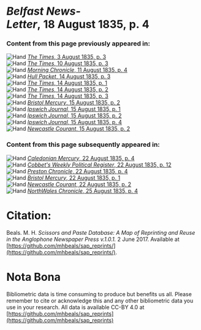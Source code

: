 # *Belfast News-Letter*, 18 August 1835, p. 4  
  
### Content from this page previously appeared in:  
![Hand](http://scissorsandpaste.net/wp-content/uploads/2017/06/smallhandpointer.png) [*The Times*, 3 August 1835, p. 3](https://mhbeals.github.io/sap_html/The-Times/The-Times-3-August-1835-p-3)  
![Hand](http://scissorsandpaste.net/wp-content/uploads/2017/06/smallhandpointer.png) [*The Times*, 10 August 1835, p. 3](https://mhbeals.github.io/sap_html/The-Times/The-Times-10-August-1835-p-3)  
![Hand](http://scissorsandpaste.net/wp-content/uploads/2017/06/smallhandpointer.png) [*Morning Chronicle*, 11 August 1835, p. 4](https://mhbeals.github.io/sap_html/Morning-Chronicle/Morning-Chronicle-11-August-1835-p-4)  
![Hand](http://scissorsandpaste.net/wp-content/uploads/2017/06/smallhandpointer.png) [*Hull Packet*, 14 August 1835, p. 3](https://mhbeals.github.io/sap_html/Hull-Packet/Hull-Packet-14-August-1835-p-3)  
![Hand](http://scissorsandpaste.net/wp-content/uploads/2017/06/smallhandpointer.png) [*The Times*, 14 August 1835, p. 1](https://mhbeals.github.io/sap_html/The-Times/The-Times-14-August-1835-p-1)  
![Hand](http://scissorsandpaste.net/wp-content/uploads/2017/06/smallhandpointer.png) [*The Times*, 14 August 1835, p. 2](https://mhbeals.github.io/sap_html/The-Times/The-Times-14-August-1835-p-2)  
![Hand](http://scissorsandpaste.net/wp-content/uploads/2017/06/smallhandpointer.png) [*The Times*, 14 August 1835, p. 3](https://mhbeals.github.io/sap_html/The-Times/The-Times-14-August-1835-p-3)  
![Hand](http://scissorsandpaste.net/wp-content/uploads/2017/06/smallhandpointer.png) [*Bristol Mercury*, 15 August 1835, p. 2](https://mhbeals.github.io/sap_html/Bristol-Mercury/Bristol-Mercury-15-August-1835-p-2)  
![Hand](http://scissorsandpaste.net/wp-content/uploads/2017/06/smallhandpointer.png) [*Ipswich Journal*, 15 August 1835, p. 1](https://mhbeals.github.io/sap_html/Ipswich-Journal/Ipswich-Journal-15-August-1835-p-1)  
![Hand](http://scissorsandpaste.net/wp-content/uploads/2017/06/smallhandpointer.png) [*Ipswich Journal*, 15 August 1835, p. 2](https://mhbeals.github.io/sap_html/Ipswich-Journal/Ipswich-Journal-15-August-1835-p-2)  
![Hand](http://scissorsandpaste.net/wp-content/uploads/2017/06/smallhandpointer.png) [*Ipswich Journal*, 15 August 1835, p. 4](https://mhbeals.github.io/sap_html/Ipswich-Journal/Ipswich-Journal-15-August-1835-p-4)  
![Hand](http://scissorsandpaste.net/wp-content/uploads/2017/06/smallhandpointer.png) [*Newcastle Courant*, 15 August 1835, p. 2](https://mhbeals.github.io/sap_html/Newcastle-Courant/Newcastle-Courant-15-August-1835-p-2)  
  
### Content from this page subsequently appeared in:  
![Hand](http://scissorsandpaste.net/wp-content/uploads/2017/06/smallhandpointer.png) [*Caledonian Mercury*, 22 August 1835, p. 4](https://mhbeals.github.io/sap_html/Caledonian-Mercury/Caledonian-Mercury-22-August-1835-p-4)  
![Hand](http://scissorsandpaste.net/wp-content/uploads/2017/06/smallhandpointer.png) [*Cobbet's Weekly Political Register*, 22 August 1835, p. 12](https://mhbeals.github.io/sap_html/Cobbet's-Weekly-Political-Register/Cobbet's-Weekly-Political-Register-22-August-1835-p-12)  
![Hand](http://scissorsandpaste.net/wp-content/uploads/2017/06/smallhandpointer.png) [*Preston Chronicle*, 22 August 1835, p. 4](https://mhbeals.github.io/sap_html/Preston-Chronicle/Preston-Chronicle-22-August-1835-p-4)  
![Hand](http://scissorsandpaste.net/wp-content/uploads/2017/06/smallhandpointer.png) [*Bristol Mercury*, 22 August 1835, p. 1](https://mhbeals.github.io/sap_html/Bristol-Mercury/Bristol-Mercury-22-August-1835-p-1)  
![Hand](http://scissorsandpaste.net/wp-content/uploads/2017/06/smallhandpointer.png) [*Newcastle Courant*, 22 August 1835, p. 2](https://mhbeals.github.io/sap_html/Newcastle-Courant/Newcastle-Courant-22-August-1835-p-2)  
![Hand](http://scissorsandpaste.net/wp-content/uploads/2017/06/smallhandpointer.png) [*NorthWales Chronicle*, 25 August 1835, p. 4](https://mhbeals.github.io/sap_html/NorthWales-Chronicle/NorthWales-Chronicle-25-August-1835-p-4)  


# Citation: 

Beals. M. H. *Scissors and Paste Database: A Map of Reprinting and Reuse in the Anglophone Newspaper Press v.1.0.1.* 2 June 2017. Available at [https://github.com/mhbeals/sap_reprints/](https://github.com/mhbeals/sap_reprints/). 

# Nota Bona

Bibliometric data is time consuming to produce but benefits us all. Please remember to cite or acknowledge this and any other bibliometric data you use in your research. All data is available CC-BY 4.0 at [https://github.com/mhbeals/sap_reprints](https://github.com/mhbeals/sap_reprints)
